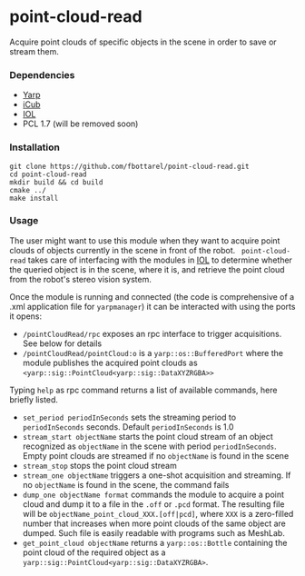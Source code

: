 # point-cloud-read

Acquire point clouds of specific objects in the scene in order to save or stream them.

### Dependencies
- [Yarp](https://github.com/robotology/yarp)
- [iCub](https://github.com/robotology/icub-main)
- [IOL](https://github.com/robotology/iol)
- PCL 1.7 (will be removed soon)

### Installation
```
git clone https://github.com/fbottarel/point-cloud-read.git
cd point-cloud-read
mkdir build && cd build
cmake ../
make install
```
### Usage
The user might want to use this module when they want to acquire point clouds of objects currently in the scene in front of the robot. ` point-cloud-read` takes care of interfacing with the modules in [IOL](https://github.com/robotology/iol) to determine whether the queried object is in the scene, where it is, and retrieve the point cloud from the robot's stereo vision system. 

Once the module is running and connected (the code is comprehensive of a .xml application file for `yarpmanager`) it can be interacted with using the ports it opens: 
- `/pointCloudRead/rpc` exposes an rpc interface to trigger acquisitions. See below for details
- `/pointCloudRead/pointCloud:o` is a `yarp::os::BufferedPort` where the module publishes the acquired point clouds as `<yarp::sig::PointCloud<yarp::sig::DataXYZRGBA>>`

Typing `help` as rpc command returns a list of available commands, here briefly listed.
- `set_period periodInSeconds` sets the streaming period to `periodInSeconds` seconds. Default `periodInSeconds` is 1.0
- `stream_start objectName` starts the point cloud stream of an object recognized as `objectName` in the scene with period `periodInSeconds`. Empty point clouds are streamed if no `objectName` is found in the scene
- `stream_stop` stops the point cloud stream
- `stream_one objectName` triggers a one-shot acquisition and streaming. If no `objectName` is found in the scene, the command fails 
- `dump_one objectName format` commands the module to acquire a point cloud and dump it to a file in the `.off` or `.pcd` format. The resulting file will be `objectName_point_cloud_XXX.[off|pcd]`, where `XXX` is a zero-filled number that increases when more point clouds of the same object are dumped. Such file is easily readable with programs such as MeshLab.
- `get_point_cloud objectName` returns a `yarp::os::Bottle` containing the point cloud of the required object as a `yarp::sig::PointCloud<yarp::sig::DataXYZRGBA>`.






